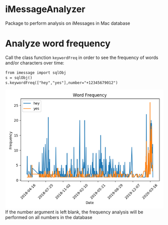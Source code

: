 # iMessageAnalyzer
Package to perform analysis on iMessages in Mac database

# Analyze word frequency
Call the class function `keywordFreq` in order to see the frequency of words and/or characters over time:
```
from imessage import sqlObj
s = sqlObj()
s.keywordFreq(["hey","yes"],number="+12345679012")
```
![alt text](sample.png)
If the number argument is left blank, the frequency analysis will be performed on all numbers in the database
